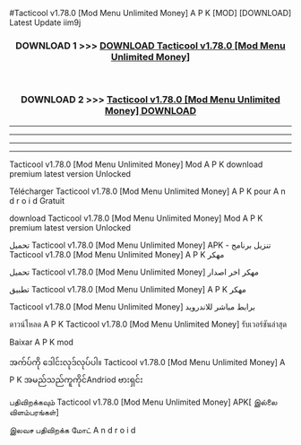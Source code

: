 #Tacticool  v1.78.0 [Mod Menu Unlimited Money] A P K [MOD] [DOWNLOAD] Latest Update iim9j



<div align="center">

<h3>DOWNLOAD 1 >>> <a href="https://teeasianyam.web.app?sq=Tacticool  v1.78.0 [Mod Menu Unlimited Money]">DOWNLOAD Tacticool  v1.78.0 [Mod Menu Unlimited Money] </a></h3><br>

<h3>DOWNLOAD 2 >>> <a href="https://teeasianyam.web.app?sq=Tacticool  v1.78.0 [Mod Menu Unlimited Money] ">Tacticool  v1.78.0 [Mod Menu Unlimited Money]  DOWNLOAD </a></h3>

</div>


----------------------------------------------------------

----------------------------------------------------------

----------------------------------------------------------

----------------------------------------------------------


Tacticool  v1.78.0 [Mod Menu Unlimited Money]  Mod A P K download premium latest version Unlocked

Télécharger Tacticool  v1.78.0 [Mod Menu Unlimited Money]  A P K pour A n d r o i d Gratuit

download Tacticool  v1.78.0 [Mod Menu Unlimited Money]  Mod A P K premium latest version Unlocked

تحميل Tacticool  v1.78.0 [Mod Menu Unlimited Money]  APK - تنزيل برنامج Tacticool  v1.78.0 [Mod Menu Unlimited Money]  A P K مهكر

تحميل Tacticool  v1.78.0 [Mod Menu Unlimited Money]  مهكر اخر اصدار

تطبيق Tacticool  v1.78.0 [Mod Menu Unlimited Money]  A P K مهكر

Tacticool  v1.78.0 [Mod Menu Unlimited Money]  برابط مباشر للاندرويد

ดาวน์โหลด A P K Tacticool  v1.78.0 [Mod Menu Unlimited Money]  รับเวอร์ชันล่าสุด

Baixar A P K mod

အက်ပ်ကို ဒေါင်းလုဒ်လုပ်ပါ။ Tacticool  v1.78.0 [Mod Menu Unlimited Money]  A P K အမည်သည်ကူကိုင်Andriod ဗားရှင်း

பதிவிறக்கவும் Tacticool  v1.78.0 [Mod Menu Unlimited Money]  APK[ இல்லை விளம்பரங்கள்] 
 
இலவச பதிவிறக்க மோட் A n d r o i d



